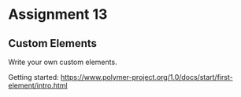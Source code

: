 # Assignment 13 #

## Custom Elements ##
Write your own custom elements.


Getting started: https://www.polymer-project.org/1.0/docs/start/first-element/intro.html 